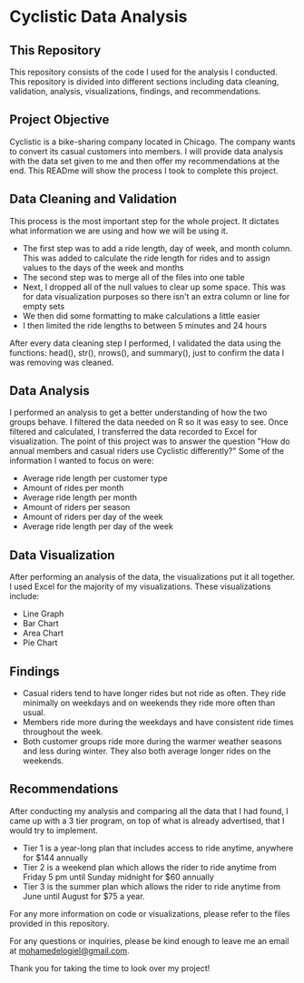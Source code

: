 # Cyclistic Data Analysis
## This Repository
This repository consists of the code I used for the analysis I conducted. This repository is divided into different sections including data cleaning, validation, analysis, visualizations, findings, and recommendations. 

## Project Objective
Cyclistic is a bike-sharing company located in Chicago. The company wants to convert its casual customers into members. I will provide data analysis with the data set given to me and then offer my recommendations at the end. This READme will show the process I took to complete this project. 

## Data Cleaning and Validation
This process is the most important step for the whole project. It dictates what information we are using and how we will be using it. 
- The first step was to add a ride length, day of week, and month column. This was added to calculate the ride length for rides and to assign values to the days of the week and months
- The second step was to merge all of the files into one table
- Next, I dropped all of the null values to clear up some space. This was for data visualization purposes so there isn't an extra column or line for empty sets
- We then did some formatting to make calculations a little easier
- I then limited the ride lengths to between 5 minutes and 24 hours
  
After every data cleaning step I performed, I validated the data using the functions: head(), str(), nrows(), and summary(), just to confirm the data I was removing was cleaned. 

## Data Analysis
I performed an analysis to get a better understanding of how the two groups behave. I filtered the data needed on R so it was easy to see. Once filtered and calculated, I transferred the data recorded to Excel for visualization. The point of this project was to answer the question "How do annual members and casual riders use Cyclistic differently?" Some of the information I wanted to focus on were:
- Average ride length per customer type
- Amount of rides per month
- Average ride length per month
- Amount of riders per season
- Amount of riders per day of the week
- Average ride length per day of the week

## Data Visualization
After performing an analysis of the data, the visualizations put it all together. I used Excel for the majority of my visualizations. These visualizations include: 
- Line Graph
- Bar Chart
- Area Chart
- Pie Chart

## Findings
- Casual riders tend to have longer rides but not ride as often. They ride minimally on weekdays and on weekends they ride more often than usual.
- Members ride more during the weekdays and have consistent ride times throughout the week.
- Both customer groups ride more during the warmer weather seasons and less during winter. They also both average longer rides on the weekends.

## Recommendations 
After conducting my analysis and comparing all the data that I had found, I came up with a 3 tier program, on top of what is already advertised,  that I would try to implement.
- Tier 1 is a year-long plan that includes access to ride anytime, anywhere for $144 annually
- Tier 2 is a weekend plan which allows the rider to ride anytime from Friday 5 pm until Sunday midnight for $60 annually
- Tier 3 is the summer plan which allows the rider to ride anytime from June until August for $75 a year.



For any more information on code or visualizations, please refer to the files provided in this repository. 

For any questions or inquiries, please be kind enough to leave me an email at mohamedelogiel@gmail.com. 

Thank you for taking the time to look over my project!
